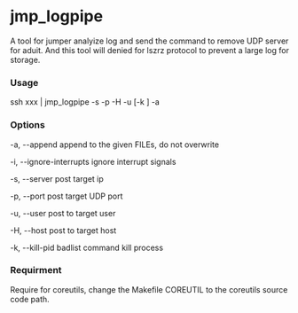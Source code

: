 # jmp_logpipe

A tool for jumper analyize log and send the command to remove UDP server for aduit. And this tool will denied for lszrz protocol to prevent a large log for storage.

### Usage

ssh xxx | jmp_logpipe -s <target udp ip> -p <target udp port> -H <hostname for logging> -u <username for logging> [-k <pid for kill with found lszrz protocol>] -a

### Options

  -a, --append              append to the given FILEs, do not overwrite

  -i, --ignore-interrupts   ignore interrupt signals

  -s, --server              post target ip

  -p, --port                post target UDP port

  -u, --user                post to target user

  -H, --host                post to target host

  -k, --kill-pid            badlist command kill process

### Requirment

  Require for coreutils, change the Makefile COREUTIL to the coreutils source code path.

